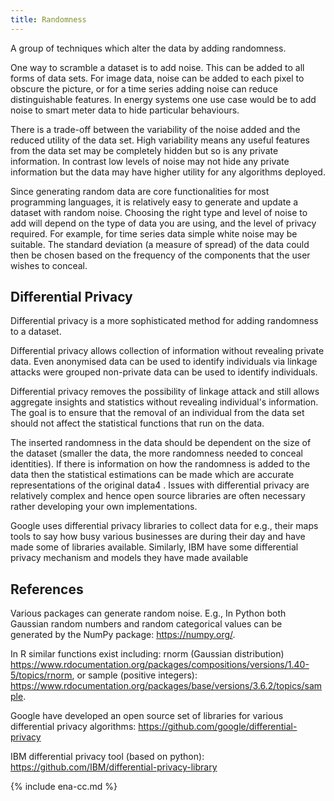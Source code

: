 ```yaml
---
title: Randomness
---
```


A group of techniques which alter the data by adding randomness.

One way to scramble a dataset is to add noise. This can be added to all forms of data sets. For image data, noise can be added to each pixel to obscure the picture, or for a time series adding noise can reduce distinguishable features. In energy systems one use case would be to add noise to smart meter data to hide particular behaviours. 

There is a trade-off between the variability of the noise added and the reduced utility of the data set. High variability means any useful features from the data set may be completely hidden but so is any private information. In contrast low levels of noise may not hide any private information but the data may have higher utility for any algorithms deployed. 

Since generating random data are core functionalities for most programming languages, it is relatively easy to generate and update a dataset with random noise. Choosing the right type and level of noise to add will depend on the type of data you are using, and the level of privacy required. For example, for time series data simple white noise may be suitable. The standard deviation (a measure of spread) of the data could then be chosen based on the frequency of the components that the user wishes to conceal. 

## Differential Privacy

Differential privacy is a more sophisticated method for adding randomness to a dataset. 

Differential privacy allows collection of information without revealing private data. Even anonymised data can be used to identify individuals via linkage attacks were grouped non-private data can be used to identify individuals. 

Differential privacy removes the possibility of linkage attack and still allows aggregate insights and statistics without revealing individual's information. The goal is to ensure that the removal of an individual from the data set should not affect the statistical functions that run on the data. 

The inserted randomness in the data should be dependent on the size of the dataset (smaller the data, the more randomness needed to conceal identities). If there is information on how the randomness is added to the data then the statistical estimations can be made which are accurate representations of the original data4 . Issues with differential privacy are relatively complex and hence open source libraries are often necessary rather developing your own implementations. 

Google uses differential privacy libraries to collect data for e.g., their maps tools to say how busy various businesses are during their day and have made some of libraries available. Similarly, IBM have some differential privacy mechanism and models they have made available

## References

Various packages can generate random noise. E.g., In Python both Gaussian random numbers and random categorical values can be generated by the NumPy package: <https://numpy.org/>.

In R similar functions exist including: rnorm (Gaussian distribution) <https://www.rdocumentation.org/packages/compositions/versions/1.40-5/topics/rnorm>,
or sample (positive integers): <https://www.rdocumentation.org/packages/base/versions/3.6.2/topics/sample>.

Google have developed an open source set of libraries for various differential privacy algorithms: <https://github.com/google/differential-privacy>

IBM differential privacy tool (based on python): <https://github.com/IBM/differential-privacy-library>

{% include ena-cc.md %}